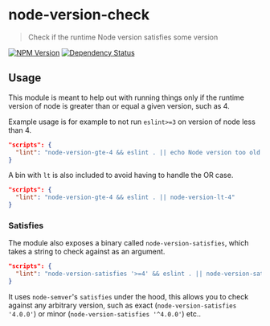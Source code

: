 # node-version-check
> Check if the runtime Node version satisfies some version

[![NPM Version][npm-image]][npm-url]
[![Dependency Status][david-image]][david-url]

## Usage

This module is meant to help out with running things only if the runtime version of node is greater than or equal a
given version, such as 4.
 
Example usage is for example to not run `eslint>=3` on version of node less than 4.

```json
"scripts": {
  "lint": "node-version-gte-4 && eslint . || echo Node version too old to run linting"
}
```

A bin with `lt` is also included to avoid having to handle the OR case.

```json
"scripts": {
  "lint": "node-version-gte-4 && eslint . || node-version-lt-4"
}
```

### Satisfies

The module also exposes a binary called `node-version-satisfies`, which takes a string to check against as an
argument.

```json
"scripts": {
  "lint": "node-version-satisfies '>=4' && eslint . || node-version-satisfies '<4'"
}
```

It uses `node-semver`'s `satisfies` under the hood, this allows you to check against any arbitrary version, such as
exact (`node-version-satisfies '4.0.0'`) or minor (`node-version-satisfies '^4.0.0'`) etc..

[npm-url]: https://npmjs.org/package/node-version-check
[npm-image]: https://img.shields.io/npm/v/node-version-check.svg
[david-url]: https://david-dm.org/SimenB/node-version-check
[david-image]: https://img.shields.io/david/SimenB/node-version-check.svg
